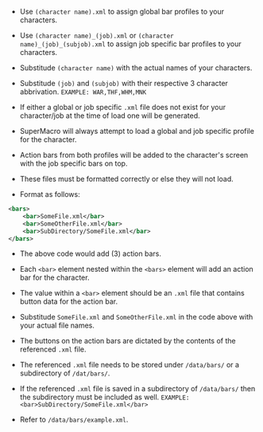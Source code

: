 - Use `(character name).xml` to assign global bar profiles to your characters.
- Use `(character name)_(job).xml` or `(character name)_(job)_(subjob).xml` to assign job specific bar profiles to your characters.
- Substitude `(character name)` with the actual names of your characters.
- Substitude `(job)` and `(subjob)` with their respective 3 character abbrivation. `EXAMPLE: WAR,THF,WHM,MNK`
- If either a global or job specific `.xml` file does not exist for your character/job at the time of load one will be generated.
- SuperMacro will always attempt to load a global and job specific profile for the character. 
- Action bars from both profiles will be added to the character's screen with the job specific bars on top.
- These files must be formatted correctly or else they will not load.

- Format as follows:

```xml
<bars>
    <bar>SomeFile.xml</bar>
    <bar>SomeOtherFile.xml</bar>
    <bar>SubDirectory/SomeFile.xml</bar>
</bars>
```

- The above code would add (3) action bars. 
- Each `<bar>` element nested within the `<bars>` element will add an action bar for the character.
- The value within a `<bar>` element should be an `.xml` file that contains button data for the action bar. 
- Substitude `SomeFile.xml` and `SomeOtherFile.xml` in the code above with your actual file names.
- The buttons on the action bars are dictated by the contents of the referenced `.xml` file.
- The referenced `.xml` file needs to be stored under `/data/bars/` or a subdirectory of `/dat/bars/`.
- If the referenced `.xml` file is saved in a subdirectory of `/data/bars/` then the subdirectory must be included as well. `EXAMPLE: <bar>SubDirectory/SomeFile.xml</bar>`

- Refer to `/data/bars/example.xml`.